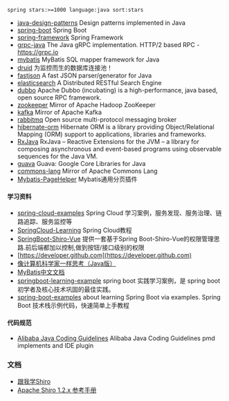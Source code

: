 ```
spring stars:>=1000 language:java sort:stars
```

- [java-design-patterns](https://github.com/iluwatar/java-design-patterns) Design patterns implemented in Java
- [spring-boot](https://github.com/spring-projects/spring-boot) Spring Boot 
- [spring-framework](https://github.com/spring-projects/spring-framework) Spring Framework
- [grpc-java](https://github.com/grpc/grpc-java) The Java gRPC implementation. HTTP/2 based RPC - https://grpc.io
- [mybatis](https://github.com/mybatis/mybatis-3) MyBatis SQL mapper framework for Java
- [druid](https://github.com/alibaba/druid) 为监控而生的数据库连接池！
- [fastjson](https://github.com/alibaba/fastjson) A fast JSON parser/generator for Java 
- [elasticsearch](https://github.com/elastic/elasticsearch) A Distributed RESTful Search Engine
- [dubbo](https://github.com/apache/incubator-dubbo) Apache Dubbo (incubating) is a high-performance, java based, open source RPC framework.
- [zookeeper](https://github.com/apache/zookeeper) Mirror of Apache Hadoop ZooKeeper
- [kafka](https://github.com/apache/kafka) Mirror of Apache Kafka
- [rabbitmq](https://github.com/rabbitmq/rabbitmq-server) Open source multi-protocol messaging broker 
- [hibernate-orm](https://github.com/hibernate/hibernate-orm) Hibernate ORM is a library providing Object/Relational Mapping (ORM) support to applications, libraries and frameworks.
- [RxJava](https://github.com/ReactiveX/RxJava) 
RxJava – Reactive Extensions for the JVM – a library for composing asynchronous and event-based programs using observable sequences for the Java VM.
- [guava](https://github.com/google/guava) Guava: Google Core Libraries for Java
- [commons-lang](https://github.com/apache/commons-lang) Mirror of Apache Commons Lang
- [Mybatis-PageHelper](https://github.com/pagehelper/Mybatis-PageHelper) Mybatis通用分页插件

#### 学习资料
- [spring-cloud-examples](https://github.com/ityouknow/spring-cloud-examples) Spring Cloud 学习案例，服务发现、服务治理、链路追踪、服务监控等
- [SpringCloud-Learning](https://github.com/dyc87112/SpringCloud-Learning) Spring Cloud教程
- [SpringBoot-Shiro-Vue](https://github.com/Heeexy/SpringBoot-Shiro-Vue) 提供一套基于Spring Boot-Shiro-Vue的权限管理思路.前后端都加以控制,做到按钮/接口级别的权限
- [https://developer.github.com](https://developer.github.com)
- [像计算机科学家一样思考（Java版）](http://www.ituring.com.cn/book/1978)
- [MyBatis中文文档](http://www.mybatis.org/mybatis-3/zh/index.html)
- [springboot-learning-example](https://github.com/JeffLi1993/springboot-learning-example) spring boot 实践学习案例，是 spring boot 初学者及核心技术巩固的最佳实践。
- [spring-boot-examples](https://github.com/ityouknow/spring-boot-examples) about learning Spring Boot via examples. Spring Boot 技术栈示例代码，快速简单上手教程
#### 代码规范

- [Alibaba Java Coding Guidelines](https://github.com/alibaba/p3c) Alibaba Java Coding Guidelines pmd implements and IDE plugin

### 文档
- [跟我学Shiro](https://github.com/zhangkaitao/shiro-example)
- [Apache Shiro 1.2.x 参考手册](https://github.com/waylau/apache-shiro-1.2.x-reference/blob/master/README.md)

